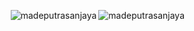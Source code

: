 <p><img align="right" src="https://github-readme-streak-stats.herokuapp.com/?user=madeputrasanjaya&theme=dark" alt="madeputrasanjaya" /></p>
<p><img align="right" src="https://github-readme-stats.vercel.app/api/top-langs?username=madeputrasanjaya&show_icons=true&theme=dark&locale=en&layout=compact" alt="madeputrasanjaya" /></p>
